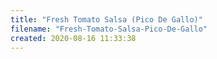 ```yaml
---
title: "Fresh Tomato Salsa (Pico De Gallo)"
filename: "Fresh-Tomato-Salsa-Pico-De-Gallo"
created: 2020-08-16 11:33:38
---
```

